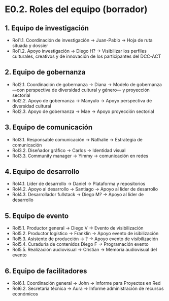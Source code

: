 # E0.2. Roles del equipo (borrador)

## 1. Equipo de investigación

* Rol1.1. Coordinación de investigación -> Juan-Pablo -> Hoja de ruta situada y dossier
* Rol1.2. Apoyo investigación -> Diego H? -> Visibilizar los perfiles culturales, creativos y de innovación de los participantes del DCC-ACT

## 2. Equipo de gobernanza

* Rol2.1. Coordinación de gobernanza -> Diana -> Modelo de gobernanza —con perspectiva de diversidad cultural y género— y proyección sectorial
* Rol2.2. Apoyo de gobernanza -> Manyulo -> Apoyo perspectiva de diversidad cultural
* Rol2.3. Apoyo de gobernanza -> Mae -> Apoyo proyección sectorial

## 3. Equipo de comunicación

* Rol3.1. Responsable comunicación -> Nathalie -> Estrategia de comunicación
* Rol3.2. Diseñador gráfico -> Carlos -> Identidad visual
* Rol3.3. Community manager -> Yimmy -> comunicación en redes

## 4. Equipo de desarrollo

* Rol4.1. Líder de desarrollo -> Daniel -> Plataforma y repositorios
* Rol4.2. Apoyo al desarrollo -> Santiago -> Apoyo al líder de desarrollo
* Rol4.3. Desarrollador fullstack -> Diego M? -> Apoyo al líder de desarrollo

## 5. Equipo de evento

* Rol5.1. Productor general -> Diego V -> Evento de visibilización
* Rol5.2. Productor logístico -> Franklin -> Apoyo evento de isibilización
* Rol5.3. Asistente de producción -> ? -> Apoyo evento de visibilización
* Rol5.4. Curaduría de contenidos Diego F -> Programación evento
* Rol5.5. Realización audiovisual -> Cristian -> Memoria audiovisual del evento

## 6. Equipo de facilitadores

* Rol6.1. Coordinación general -> John -> Informe para Proyectos en Red
* Rol6.2. Secretaría técnica -> Aura -> Informe administración de recursos económicos
